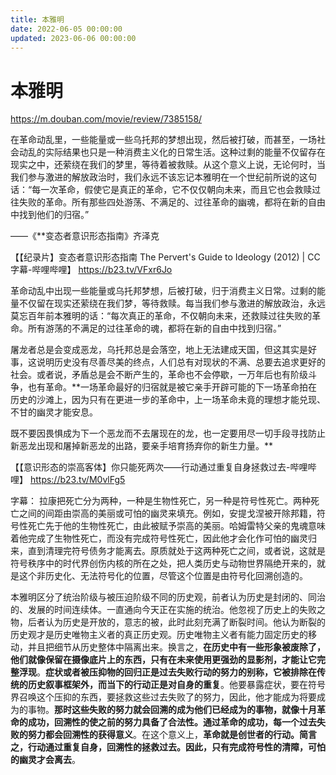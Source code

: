 ```yaml
---
title: 本雅明
date: 2022-06-05 00:00:00
updated: 2023-06-06 00:00:00
---
```


# 本雅明

https://m.douban.com/movie/review/7385158/

在革命动乱里，一些能量或一些乌托邦的梦想出现，然后被打破，而甚至，一场社会动乱的实际结果也只是一种消费主义化的日常生活。这种过剩的能量不仅留存在现实之中，还萦绕在我们的梦里，等待着被救赎。从这个意义上说，无论何时，当我们参与激进的解放政治时，我们永远不该忘记本雅明在一个世纪前所说的这句话：“每一次革命，假使它是真正的革命，它不仅仅朝向未来，而且它也会救赎过往失败的革命。所有那些四处游荡、不满足的、过往革命的幽魂，都将在新的自由中找到他们的归宿。”

——《**变态者意识形态指南》齐泽克

【【纪录片】变态者意识形态指南 The Pervert's Guide to Ideology (2012) | CC字幕-哔哩哔哩】 https://b23.tv/VFxr6Jo

革命动乱中出现一些能量或乌托邦梦想，后被打破，归于消费主义日常。过剩的能量不仅留在现实还萦绕在我们梦，等待救赎。每当我们参与激进的解放政治，永远莫忘百年前本雅明的话：“每次真正的革命，不仅朝向未来，还救赎过往失败的革命。所有游荡的不满足的过往革命的魂，都将在新的自由中找到归宿。”

屠龙者总是会变成恶龙，乌托邦总是会落空，地上无法建成天国，但这其实是好事，这说明历史没有尽善尽美的终点，人们总有对现状的不满、总要去追求更好的社会。或者说，矛盾总是会不断产生的，革命也不会停歇，一万年后也有阶级斗争，也有革命。**一场革命最好的归宿就是被它亲手开辟可能的下一场革命拍在历史的沙滩上，因为只有在更进一步的革命中，上一场革命未竟的理想才能兑现、不甘的幽灵才能安息。

既不要因畏惧成为下一个恶龙而不去屠现在的龙，也一定要用尽一切手段寻找防止新恶龙出现和屠掉新恶龙的出路，要亲手培育扬弃你的新生力量。**

【【意识形态的崇高客体】你只能死两次——行动通过重复自身拯救过去-哔哩哔哩】 https://b23.tv/M0vlFg5

字幕：
拉康把死亡分为两种，一种是生物性死亡，另一种是符号性死亡。两种死亡之间的间距由崇高的美丽或可怕的幽灵来填充。例如，安提戈涅被开除邦籍，符号性死亡先于他的生物性死亡，由此被赋予崇高的美丽。哈姆雷特父亲的鬼魂意味着他完成了生物性死亡，而没有完成符号性死亡，因此他才会化作可怕的幽灵归来，直到清理完符号债务才能离去。原质就处于这两种死亡之间，或者说，这就是符号秩序中的时代界创伤内核的所在之处，把人类历史与动物世界隔绝开来的，就是这个非历史化、无法符号化的位置，尽管这个位置是由符号化回溯创造的。

本雅明区分了统治阶级与被压迫阶级不同的历史观，前者认为历史是封闭的、同治的、发展的时间连续体。一直通向今天正在实施的统治。他忽视了历史上的失败之物，后者认为历史是开放的，意志的被，此时此刻充满了断裂时间。他认为断裂的历史观才是历史唯物主义者的真正历史观。历史唯物主义者有能力固定历史的移动，并且把细节从历史整体中隔离出来。换言之，**在历史中有一些形象被废除了，他们就像保留在摄像底片上的东西，只有在未来使用更强劲的显影剂，才能让它完整浮现**。**症状或者被压抑物的回归正是过去失败行动的努力的别称，它被排除在传统的历史叙事框架外，而当下的行动正是对自身的重复**。他要暴露症状，要在符号界召唤这个压抑的东西，要拯救这些过去失败了的努力，因此，他才能成为将要成为的事物。**那时这些失败的努力就会回溯的成为他们已经成为的事物，就像十月革命的成功，回溯性的使之前的努力具备了合法性。通过革命的成功，每一个过去失败的努力都会回溯性的获得意义**。在这个意义上，**革命就是创世者的行动。简言之，行动通过重复自身，回溯性的拯救过去。因此，只有完成符号性的清障，可怕的幽灵才会离去**。
